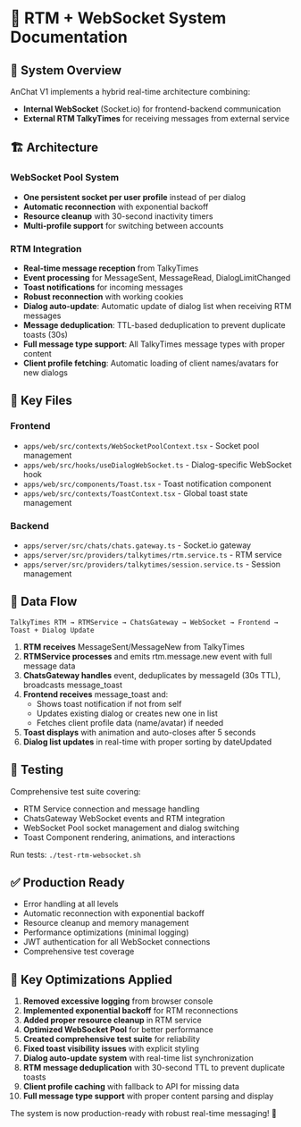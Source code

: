 # 📡 RTM + WebSocket System Documentation

## 🎯 System Overview

AnChat V1 implements a hybrid real-time architecture combining:
- **Internal WebSocket** (Socket.io) for frontend-backend communication  
- **External RTM TalkyTimes** for receiving messages from external service

## 🏗️ Architecture

### WebSocket Pool System
- **One persistent socket per user profile** instead of per dialog
- **Automatic reconnection** with exponential backoff
- **Resource cleanup** with 30-second inactivity timers
- **Multi-profile support** for switching between accounts

### RTM Integration
- **Real-time message reception** from TalkyTimes
- **Event processing** for MessageSent, MessageRead, DialogLimitChanged
- **Toast notifications** for incoming messages
- **Robust reconnection** with working cookies
- **Dialog auto-update**: Automatic update of dialog list when receiving RTM messages
- **Message deduplication**: TTL-based deduplication to prevent duplicate toasts (30s)
- **Full message type support**: All TalkyTimes message types with proper content
- **Client profile fetching**: Automatic loading of client names/avatars for new dialogs

## 📁 Key Files

### Frontend
- `apps/web/src/contexts/WebSocketPoolContext.tsx` - Socket pool management
- `apps/web/src/hooks/useDialogWebSocket.ts` - Dialog-specific WebSocket hook
- `apps/web/src/components/Toast.tsx` - Toast notification component
- `apps/web/src/contexts/ToastContext.tsx` - Global toast state management

### Backend  
- `apps/server/src/chats/chats.gateway.ts` - Socket.io gateway
- `apps/server/src/providers/talkytimes/rtm.service.ts` - RTM service
- `apps/server/src/providers/talkytimes/session.service.ts` - Session management

## 🔄 Data Flow

```
TalkyTimes RTM → RTMService → ChatsGateway → WebSocket → Frontend → Toast + Dialog Update
```

1. **RTM receives** MessageSent/MessageNew from TalkyTimes
2. **RTMService processes** and emits rtm.message.new event with full message data
3. **ChatsGateway handles** event, deduplicates by messageId (30s TTL), broadcasts message_toast
4. **Frontend receives** message_toast and:
   - Shows toast notification if not from self
   - Updates existing dialog or creates new one in list
   - Fetches client profile data (name/avatar) if needed
5. **Toast displays** with animation and auto-closes after 5 seconds
6. **Dialog list updates** in real-time with proper sorting by dateUpdated

## 🧪 Testing

Comprehensive test suite covering:
- RTM Service connection and message handling
- ChatsGateway WebSocket events and RTM integration  
- WebSocket Pool socket management and dialog switching
- Toast Component rendering, animations, and interactions

Run tests: `./test-rtm-websocket.sh`

## ✅ Production Ready

- Error handling at all levels
- Automatic reconnection with exponential backoff
- Resource cleanup and memory management
- Performance optimizations (minimal logging)
- JWT authentication for all WebSocket connections
- Comprehensive test coverage

## 🚀 Key Optimizations Applied

1. **Removed excessive logging** from browser console
2. **Implemented exponential backoff** for RTM reconnections
3. **Added proper resource cleanup** in RTM service
4. **Optimized WebSocket Pool** for better performance
5. **Created comprehensive test suite** for reliability
6. **Fixed toast visibility issues** with explicit styling
7. **Dialog auto-update system** with real-time list synchronization
8. **RTM message deduplication** with 30-second TTL to prevent duplicate toasts
9. **Client profile caching** with fallback to API for missing data
10. **Full message type support** with proper content parsing and display

The system is now production-ready with robust real-time messaging! 🎉
